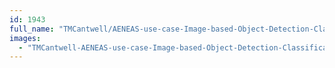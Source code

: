 ```yaml
---
id: 1943
full_name: "TMCantwell/AENEAS-use-case-Image-based-Object-Detection-Classification"
images: 
  - "TMCantwell-AENEAS-use-case-Image-based-Object-Detection-Classification-usecase4"
---
```

